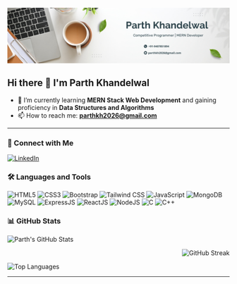 ![Web Developer](https://raw.githubusercontent.com/parthkh26/parthkh26/main/banner.png)

## Hi there 👋 I'm Parth Khandelwal

- 🌱 I’m currently learning **MERN Stack Web Development** and gaining proficiency in **Data Structures and Algorithms**
- 📫 How to reach me: **parthkh2026@gmail.com**

---

### 🔗 Connect with Me

<p align="left">
  <a href="https://www.linkedin.com/in/parthkhandelwal-/" target="_blank">
    <img src="https://img.icons8.com/color/48/000000/linkedin.png" alt="LinkedIn"/>
  </a>
</p>

### 🛠️ Languages and Tools

<p align="left">
  <img src="https://img.icons8.com/color/48/000000/html-5--v1.png" alt="HTML5"/>
  <img src="https://img.icons8.com/color/48/000000/css3.png" alt="CSS3"/>
  <img src="https://img.icons8.com/color/48/000000/bootstrap.png" alt="Bootstrap"/>
  <img src="https://img.icons8.com/color/48/000000/tailwindcss.png" alt="Tailwind CSS"/>
  <img src="https://img.icons8.com/color/48/000000/javascript--v1.png" alt="JavaScript"/>
  <img src="https://img.icons8.com/color/48/000000/mongodb.png" alt="MongoDB"/>
  <img src="https://img.icons8.com/color/48/000000/mysql-logo.png" alt="MySQL"/>
  <img src="https://img.icons8.com/ios-filled/50/000000/express-js.png" alt="ExpressJS" width="48" height="48"/>
  <img src="https://img.icons8.com/color/48/000000/react-native.png" alt="ReactJS"/>
  <img src="https://img.icons8.com/color/48/000000/nodejs.png" alt="NodeJS"/>
  <img src="https://img.icons8.com/color/48/000000/c-programming.png" alt="C"/>
  <img src="https://img.icons8.com/color/48/000000/c-plus-plus-logo.png" alt="C++"/>
</p>



### 📊 GitHub Stats

<p align="left">
  <img src="https://github-readme-stats.vercel.app/api?username=parthkh26&show_icons=true&theme=default&hide_border=false&count_private=true" alt="Parth's GitHub Stats" />
</p>

<p align="right">
  <img src="https://github-readme-streak-stats.herokuapp.com?user=parthkh26&theme=default&hide_border=false" alt="GitHub Streak" />
</p>

<p align="left">
  <img src="https://github-readme-stats.vercel.app/api/top-langs/?username=parthkh26&layout=compact&theme=default" alt="Top Languages" />
</p>

---


